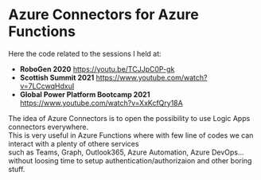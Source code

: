 # Azure Connectors for Azure Functions

Here the code related to the sessions I held at:

* **RoboGen 2020** https://youtu.be/TCJJpC0P-gk  
* **Scottish Summit 2021** https://www.youtube.com/watch?v=7LCcwqHdxuI  
* **Global Power Platform Bootcamp 2021** https://www.youtube.com/watch?v=XxKcfQry18A  

The idea of Azure Connectors is to open the possibility to use Logic Apps connectors everywhere.  
This is very useful in Azure Functions where with few line of codes we can interact with a plenty of othere services    
such as Teams, Graph, Outlook365, Azure Automation, Azure DevOps...  
without loosing time to setup authentication/authorizaion and other boring stuff.
